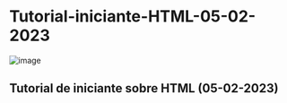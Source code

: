 # Tutorial-iniciante-HTML-05-02-2023

![image](https://user-images.githubusercontent.com/101509337/216858479-74f1c22f-344c-4f40-a8ae-94811727fd8e.png)


## Tutorial de iniciante sobre HTML (05-02-2023)
